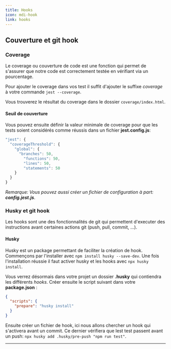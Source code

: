 ```yaml
---
title: Hooks
icon: mdi-hook
link: hooks
---
```


<div id='hooks'></div>

## Couverture et git hook

### Coverage

Le coverage ou couverture de code est une fonction qui permet de s'assurer que notre code est correctement testée en vérifiant via un pourcentage.

Pour ajouter le coverage dans vos test il suffit d'ajouter le suffixe *coverage* à votre commande `jest --coverage`.

Vous trouverez le résultat du coverage dans le dossier `coverage/index.html`.

#### Seuil de couverture

Vous pouvez ensuite définir la valeur minimale de coverage pour que les tests soient considérés comme réussis dans un fichier **jest.config.js**:

```javascript
"jest": {
  "coverageThreshold": {
    "global": {
      "branches": 50,
        "functions": 50,
        "lines": 50,
        "statements": 50
    }
  }
}
```

*Remarque: Vous pouvez aussi créer un fichier de configuration à part: **config.jest.js***.

### Husky et git hook

Les hooks sont une des fonctionnalités de git qui permettent d'executer des instructions avant certaines actions git (push, pull, commit, ...).

#### Husky

Husky est un package permettant de faciliter la création de hook. Commençons par l'installer avec `npm install husky --save-dev`.
Une fois l'installation réussie il faut activer husky et les hooks avec `npx husky install`.

Vous verrez désormais dans votre projet un dossier **.husky** qui contiendra les différents *hooks*. Créer ensuite le script suivant dans votre **package.json** :

```json
{
  "scripts": {
    "prepare": "husky install"
  }
}
```

Ensuite créer un fichier de hook, ici nous allons chercher un hook qui s'activera avant un commit. Ce dernier vérifiera que lest test passent avant un push: `npx husky add .husky/pre-push "npm run test"`.



---

</div>
